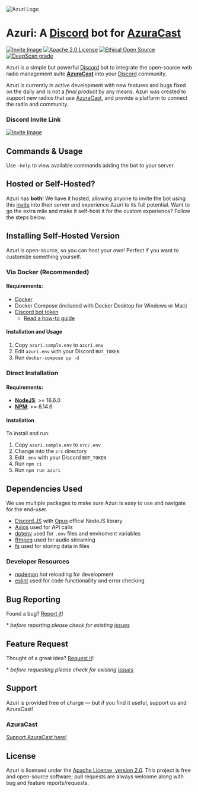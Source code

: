 [azuracast]: (https://www.azuracast.com/)
[discord]: (https://discord.com)

![Azuri Logo](https://cdn.discordapp.com/attachments/774409028020338718/883257384187863050/Azuri_Icon.png)

# Azuri: A [Discord] bot for [AzuraCast]

<!--[![Build Status](https://travis-ci.com/NinjaLabs-Dev/Azuri.svg?branch=master)](https://travis-ci.com/NinjaLabs-Dev/Azuri)-->

[![Invite Image](https://img.shields.io/badge/Invite-Invite%20the%20bot-blue)](https://discord.com/api/oauth2/authorize?client_id=814434268762603551&permissions=0&scope=bot)
[![Apache 2.0 License](https://img.shields.io/github/license/azuracast/azuracast.svg)]()
[![Ethical Open Source](https://img.shields.io/badge/open-ethical-%234baaaa)](https://ethicalsource.dev/definition/)
[![DeepScan grade](https://deepscan.io/api/teams/11651/projects/14572/branches/274342/badge/grade.svg)](https://deepscan.io/dashboard#view=project&tid=11651&pid=14572&bid=274342)

<!--[![Twitter Follow](https://img.shields.io/twitter/follow/AzuriApp.svg?style=social&label=Follow)](https://twitter.com/AzuriApp)-->

Azuri is a simple but powerful [Discord](https://discord.com/) bot to integrate the open-source web radio management suite **[AzuraCast](https://azuracast.com)** into your [Discord] community.

<!-- remove overview photo since it is dead
![Overview Photos](https://i.ninjalabs.dev/0pds770.png)
-->

Azuri is currently in active development with new features and bugs fixed on the daily and is not a _final product_ by any means. Azuri was created to support new radios that use [AzuraCast], and provide a platform to connect the radio and community.

### Discord Invite Link

[![Invite Image](https://img.shields.io/badge/Invite-Invite%20the%20bot-blue)](https://discord.com/api/oauth2/authorize?client_id=814434268762603551&permissions=0&scope=bot)

## Commands & Usage

Use `~help` to view available commands adding the bot to your server.

## Hosted or Self-Hosted?

Azuri has **both**! We have it hosted, allowing anyone to invite the bot using this [invite](https://discord.com/api/oauth2/authorize?client_id=814434268762603551&permissions=0&scope=bot) into their server and experience Azuri to its full potential. Want to go the extra mile and make it self-host it for the custom experience? Follow the steps below.

## Installing Self-Hosted Version

Azuri is open-source, so you can host your own! Perfect if you want to customize something yourself.

### Via Docker (Recommended)

#### Requirements:

- [Docker](https://www.docker.com/products/docker-desktop)
- Docker Compose (included with Docker Desktop for Windows or Mac)
- [Discord bot token](https://discord.com/developers/applications)
  - [Read a how-to guide](https://discordpy.readthedocs.io/en/latest/discord.html)

#### Installation and Usage

1.  Copy `azuri.sample.env` to `azuri.env`
2.  Edit `azuri.env` with your Discord `BOT_TOKEN`
3.  Run `docker-compose up -d`

### Direct Installation

#### Requirements:

- [**NodeJS**](https://nodejs.org/): >= 16.6.0
- [**NPM**](https://www.npmjs.com/get-npm): >= 6.14.6

#### Installation

To install and run:

1.  Copy `azuri.sample.env` to `src/.env`
2.  Change into the `src` directory
3.  Edit `.env` with your Discord `BOT_TOKEN`
4.  Run `npm ci`
5.  Run `npm run azuri`

## Dependencies Used

We use multiple packages to make sure Azuri is easy to use and navigate for the end-user.

- [Discord.JS](http://discord.js.org/) with [Opus](https://www.npmjs.com/package/@discordjs/opus) offical NodeJS library
- [Axios](https://www.npmjs.com/package/axios) used for API calls
- [dotenv](https://www.npmjs.com/package/dotenv) used for `.env` files and enviroment variables
- [ffmpeg](https://www.npmjs.com/package/ffmpeg-static) used for audio streaming
- [fs](https://www.npmjs.com/package/fs) used for storing data in files

### Developer Resources

- [nodemon](https://www.npmjs.com/package/nodemon) hot reloading for development
- [eslint](https://www.npmjs.com/package/eslint) used for code functionaility and error checking

## Bug Reporting

Found a bug? [Report it](https://github.com/TwixGamer00/Azuri/issues/new?assignees=&labels=bug&template=bug_report.md&title=%5BBUG%5D+)!

\* _before reporting please check for existing [issues](https://github.com/AzuraCast/Azuri/issues)_ <!-- and [Projects](https://github.com/AzuraCast/Azuri/projects)-->

## Feature Request

Thought of a great idea? [Request it](https://github.com/TwixGamer00/Azuri/issues/new?assignees=&labels=enhancement&template=feature_request.md&title=%5BFEATURE%5D)!

\* _before requesting please check for existing [issues](https://github.com/AzuraCast/Azuri/issues)_ <!-- and [Projects](https://github.com/AzuraCast/Azuri/projects)-->

## Support

Azuri is provided free of charge — but if you find it useful, support us and AzuraCast!



### AzuraCast

[Support AzuraCast here!](https://github.com/AzuraCast/AzuraCast/blob/master/README.md#support-azuracast-development)

## License

Azuri is licensed under the [Apache License, version 2.0](https://github.com/TwixGamer00/Azuri/blob/master/LICENSE). This project is free and open-source software; pull requests are always welcome along with bug and feature reports/requests.
